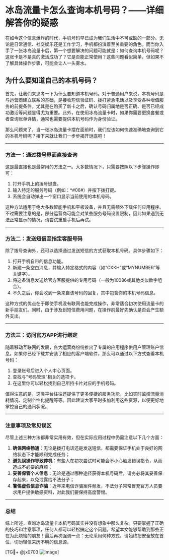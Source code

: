 # 冰岛流量卡怎么查询本机号码？——详细解答你的疑惑

在如今这个信息爆炸的时代，手机号码早已成为我们生活中不可或缺的一部分。无论是日常通信、社交娱乐还是工作学习，手机都扮演着至关重要的角色。而当你入手了一张冰岛流量卡后，第一个想要解决的问题可能就是：如何查询本机号码呢？这张卡是不是真的激活成功了？它是否能正常使用？这些问题看似简单，但如果不了解具体操作步骤，可能会让人一头雾水。

## 为什么要知道自己的本机号码？

首先，让我们来思考一下为什么要知道本机号码。对于普通用户来说，本机号码是与运营商建立联系的基础，是接收短信验证码、拨打紧急电话以及享受各种增值服务的前提条件。尤其是在购买了新卡之后，确认号码归属地是否正确、是否已经成功激活等问题显得尤为重要。此外，在使用冰岛流量卡时，如果你需要更换套餐或者查询账单详情，通常也需要提供本机号码作为身份验证。

那么问题来了，当一张冰岛流量卡摆在面前时，我们应该如何快速准确地查询到它的本机号码呢？接下来就让我们一步步揭开谜底吧！

---

### 方法一：通过拨号界面直接查询

这是最直接也是最常用的方法之一。大多数情况下，只需要按照以下步骤操作即可：

1. 打开手机上的拨号键盘。
2. 输入特定的服务号码（例如：*#06#）并按下拨打键。
3. 系统会自动弹出一个窗口显示当前使用的本机号码。

这种方法适用于绝大多数智能手机和平板设备，并且无需额外下载任何应用程序。不过需要注意的是，部分运营商可能会对某些服务号码设置限制，因此如果遇到无法正常显示的情况，请尝试重启手机后再试。

---

### 方法二：发送短信至指定客服号码

除了拨号查询外，还可以选择通过发送短信的方式获取本机号码。具体步骤如下：

1. 打开手机自带的信息功能。
2. 新建一条空白消息，并输入特定格式的内容（如“CXKH”或“MYNUMBER”等关键字）。
3. 将这条消息发送给官方客服提供的专用号码（一般为10086或其他类似数字组合）。
4. 不久之后，你会收到一条来自该号码的回复，其中包含你的本机号码信息。

这种方式的优点在于即使手机没有联网也能完成操作，非常适合初次使用流量卡的新手朋友们。同时，由于涉及到短信费用问题，在操作前最好先确认是否会产生额外支出。

---

### 方法三：访问官方APP进行绑定

随着移动互联网的发展，各大运营商纷纷推出了专属的应用程序供用户管理账户信息。如果你已经下载并安装了相应的客户端软件，那么可以通过以下方式查看本机号码：

1. 登录账号后进入个人中心页面。
2. 查找与“号码管理”相关的选项卡。
3. 在这里你可以轻松找到自己所持卡片对应的手机号码。

值得注意的是，这类平台往往还提供了更多便捷的服务功能，比如实时监控流量消耗情况、定制个性化提醒等等。因此建议大家平时多加利用这些资源，以便更好地掌控自己的通讯状况。

---

### 注意事项及常见误区

尽管上述三种方法都非常实用有效，但在实际应用过程中仍需注意以下几个方面：

1. **确保网络畅通**：无论是拨打电话还是发送短信，都需要保证手机处于良好的网络状态下才能顺利完成任务；
2. **避免误操作导致停机**：有些人在初次尝试时可能会不小心触发错误指令，从而造成不必要的麻烦；
3. **妥善保管个人信息**：无论是通过哪种途径获得本机号码后，请务必将其妥善保存起来，以免泄露给不法分子；
4. **警惕虚假信息诈骗**：近年来电信诈骗案件频发，不法分子常常冒充官方人员要求用户提供敏感资料，对此我们要保持高度警惕。

---

### 总结

综上所述，查询冰岛流量卡本机号码其实并没有想象中那么复杂。只要掌握了正确的技巧和注意事项，任何人都可以轻松搞定这个问题。希望本文能够帮助到那些正在为此烦恼的朋友！最后再次强调一点：无论采用何种方式，请始终把安全放在首位，切勿轻信来历不明的信息源。

[TG💪+ @jx0703 ![Image](https://github.com/user-attachments/assets/dbca1d08-cadb-493c-b0ec-ad6f7a83f270)]